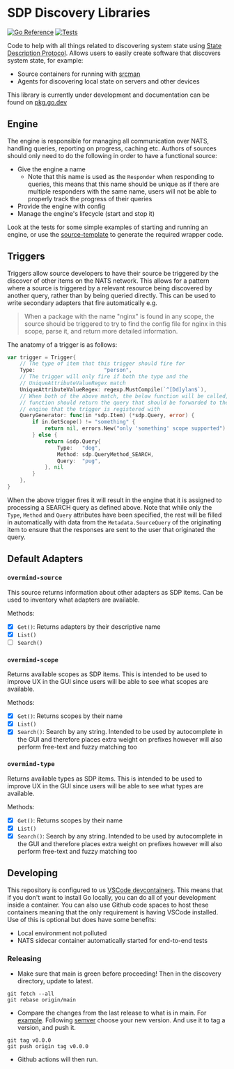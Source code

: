 # SDP Discovery Libraries

[![Go Reference](https://pkg.go.dev/badge/github.com/overmindtech/discovery.svg)](https://pkg.go.dev/github.com/overmindtech/discovery) [![Tests](https://github.com/overmindtech/discovery/actions/workflows/test.yml/badge.svg)](https://github.com/overmindtech/discovery/actions/workflows/test.yml)

Code to help with all things related to discovering system state using [State Description Protocol](github.com/overmindtech/sdp). Allows users to easily create software that discovers system state, for example:

* Source containers for running with [srcman](https://github.com/overmindtech/srcman)
* Agents for discovering local state on servers and other devices

This library is currently under development and documentation can be found on [pkg.go.dev](https://pkg.go.dev/github.com/overmindtech/discovery)

## Engine

The engine is responsible for managing all communication over NATS, handling queries, reporting on progress, caching etc. Authors of sources should only need to do the following in order to have a functional source:

* Give the engine a name
  * Note that this name is used as the `Responder` when responding to queries, this means that this name should be unique as if there are multiple responders with the same name, users will not be able to properly track the progress of their queries
* Provide the engine with config
* Manage the engine's lifecycle (start and stop it)

Look at the tests for some simple examples of starting and running an engine, or use the [source-template](https://github.com/overmindtech/source-template) to generate the required wrapper code.

## Triggers

Triggers allow source developers to have their source be triggered by the discover of other items on the NATS network. This allows for a pattern where a source is triggered by a relevant resource being discovered by another query, rather than by being queried directly. This can be used to write secondary adapters that fire automatically e.g.

> When a package with the name "nginx" is found in any scope, the source should be triggered to try to find the config file for nginx in this scope, parse it, and return more detailed information.

The anatomy of a trigger is as follows:

```go
var trigger = Trigger{
    // The type of item that this trigger should fire for
    Type:                      "person",
    // The trigger will only fire if both the type and the
    // UniqueAttributeValueRegex match
    UniqueAttributeValueRegex: regexp.MustCompile(`^[Dd]ylan$`),
    // When both of the above match, the below function will be called, this
    // function should return the query that should be forwarded to the
    // engine that the trigger is registered with
    QueryGenerator: func(in *sdp.Item) (*sdp.Query, error) {
        if in.GetScope() != "something" {
            return nil, errors.New("only 'something' scope supported")
        } else {
            return &sdp.Query{
                Type:   "dog",
                Method: sdp.QueryMethod_SEARCH,
                Query:  "pug",
            }, nil
        }
    },
}
```

When the above trigger fires it will result in the engine that it is assigned to processing a SEARCH query as defined above. Note that while only the `Type`, `Method` and `Query` attributes have been specified, the rest will be filled in automatically with data from the `Metadata.SourceQuery` of the originating item to ensure that the responses are sent to the user that originated the query.

## Default Adapters

### `overmind-source`

This source returns information about other adapters as SDP items. Can be used to inventory what adapters are available.

Methods:

* [x] `Get()`: Returns adapters by their descriptive name
* [x] `List()`
* [ ] `Search()`

### `overmind-scope`

Returns available scopes as SDP items. This is intended to be used to improve UX in the GUI since users will be able to see what scopes are available.

Methods:

* [x] `Get()`: Returns scopes by their name
* [x] `List()`
* [x] `Search()`: Search by any string. Intended to be used by autocomplete in the GUI and therefore places extra weight on prefixes however will also perform free-text and fuzzy matching too

### `overmind-type`

Returns available types as SDP items. This is intended to be used to improve UX in the GUI since users will be able to see what types are available.

Methods:

* [x] `Get()`: Returns scopes by their name
* [x] `List()`
* [x] `Search()`: Search by any string. Intended to be used by autocomplete in the GUI and therefore places extra weight on prefixes however will also perform free-text and fuzzy matching too

## Developing

This repository is configured to us [VSCode devcontainers](https://code.visualstudio.com/docs/remote/containers). This means that if you don't want to install Go locally, you can do all of your development inside a container. You can also use Github code spaces to host these containers meaning that the only requirement is having VSCode installed. Use of this is optional but does have some benefits:

* Local environment not polluted
* NATS sidecar container automatically started for end-to-end tests

### Releasing

- Make sure that main is green before proceeding! Then in the discovery directory, update to latest.

```shell
git fetch --all
git rebase origin/main
```

- Compare the changes from the last release to what is in main. For [example](https://github.com/overmindtech/discovery/compare/v0.29.2...main). Following [semver](https://semver.org/) choose your new version. And use it to tag a version, and push it.

```shell
git tag v0.0.0
git push origin tag v0.0.0
```

- Github actions will then run.
